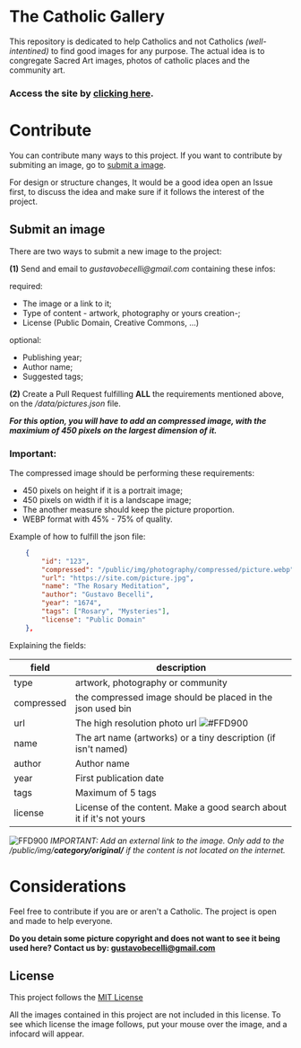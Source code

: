 # The Catholic Gallery

This repository is dedicated to help Catholics and not Catholics _(well-intentined)_ to find good images for any purpose.
The actual idea is to congregate Sacred Art images, photos of catholic places and the community art.

### Access the site by [clicking here](https://thecatholicgallery.github.io).

# Contribute

You can contribute many ways to this project. If you want to contribute by submiting an image, go to [submit a image](#submit-an-image).

For design or structure changes, It would be a good idea open an Issue first, to discuss the idea and make sure if it follows the interest of the project.

## Submit an image

There are two ways to submit a new image to the project:

**(1)** Send and email to _gustavobecelli@gmail.com_ containing these infos:

required:

- The image or a link to it;
- Type of content - artwork, photography or yours creation-;
- License (Public Domain, Creative Commons, ...)

optional:

- Publishing year;
- Author name;
- Suggested tags;

**(2)** Create a Pull Request fulfilling **ALL** the requirements mentioned above, on the _/data/pictures.json_ file.

_**For this option, you will have to add an compressed image, with the maximium of 450 pixels on the largest dimension of it.**_

### Important:

The compressed image should be performing these requirements:

- 450 pixels on height if it is a portrait image;
- 450 pixels on width if it is a landscape image;
- The another measure should keep the picture
  proportion.
- WEBP format with 45% - 75% of quality.

Example of how to fulfill the json file:

```json
    {
        "id": "123",
        "compressed": "/public/img/photography/compressed/picture.webp",
        "url": "https://site.com/picture.jpg",
        "name": "The Rosary Meditation",
        "author": "Gustavo Becelli",
        "year": "1674",
        "tags": ["Rosary", "Mysteries"],
        "license": "Public Domain"
    },
```

Explaining the fields:

| field      | description                                                                            |
| ---------- | -------------------------------------------------------------------------------------- |
| type       | artwork, photography or community                                                      |
| compressed | the compressed image should be placed in the json used bin                             |
| url        | The high resolution photo url ![#FFD900](https://placehold.it/15/FFD900/000000?text=+) |
| name       | The art name (artworks) or a tiny description (if isn't named)                         |
| author     | Author name                                                                            |
| year       | First publication date                                                                 |
| tags       | Maximum of 5 tags                                                                      |
| license    | License of the content. Make a good search about it if it's not yours                  |

![FFD900](https://placehold.it/15/FFD900/000000?text=+) _IMPORTANT: Add an external link to the image. Only add to the /public/img/**category/original/** if the content is not located on the internet._

# Considerations

Feel free to contribute if you are or aren't a Catholic. The project is open and made to help everyone.

**Do you detain some picture copyright and does not want to see it being used here? Contact us by: gustavobecelli@gmail.com**

## License

This project follows the [MIT License](LICENSE)

All the images contained in this project are not included in this license. To see which license the image follows, put your mouse over the image, and a infocard will appear.
